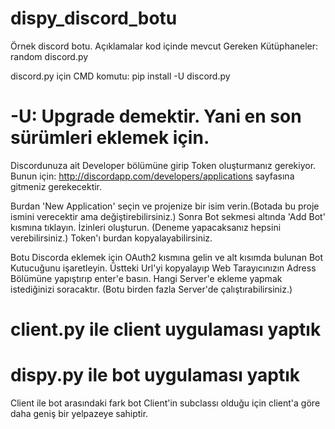 # dispy_discord_botu
Örnek discord botu. Açıklamalar kod içinde mevcut
Gereken Kütüphaneler:
random
discord.py

discord.py için CMD komutu:
pip install -U discord.py
# -U: Upgrade demektir. Yani en son sürümleri eklemek için.

Discordunuza ait Developer bölümüne girip Token oluşturmanız gerekiyor. Bunun için:
http://discordapp.com/developers/applications
sayfasına gitmeniz gerekecektir.

Burdan 'New Application' seçin ve projenize bir isim verin.(Botada bu proje ismini verecektir ama değiştirebilirsiniz.)
Sonra Bot sekmesi altında 'Add Bot' kısmına tıklayın.
İzinleri oluşturun. (Deneme yapacaksanız hepsini verebilirsiniz.)
Token'ı burdan kopyalayabilirsiniz.

Botu Discorda eklemek için OAuth2 kısmına gelin ve alt kısımda bulunan Bot Kutucuğunu işaretleyin.
Üstteki Url'yi kopyalayıp Web Tarayıcınızın Adress Bölümüne yapıştırıp enter'e basın.
Hangi Server'e ekleme yapmak istediğinizi soracaktır. (Botu birden fazla Server'de çalıştırabilirsiniz.)

# client.py ile client uygulaması yaptık
# dispy.py ile bot uygulaması yaptık

Client ile bot arasındaki fark bot Client'in subclassı olduğu için client'a göre daha geniş bir yelpazeye sahiptir.
